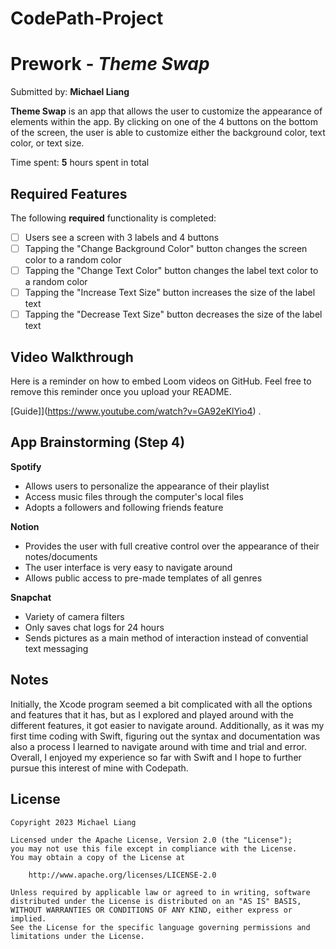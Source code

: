 # CodePath-Project
# Prework - *Theme Swap*

Submitted by: **Michael Liang**

**Theme Swap** is an app that allows the user to customize the appearance of elements within the app. By clicking on one of the 4 buttons on the bottom of the screen, the user is able to customize either the background color, text color, or text size. 

Time spent: **5** hours spent in total

## Required Features

The following **required** functionality is completed:

- [ ] Users see a screen with 3 labels and 4 buttons
- [ ] Tapping the "Change Background Color" button changes the screen color to a random color
- [ ] Tapping the "Change Text Color" button changes the label text color to a random color
- [ ] Tapping the "Increase Text Size" button increases the size of the label text
- [ ] Tapping the "Decrease Text Size" button decreases the size of the label text
 
## Video Walkthrough

Here is a reminder on how to embed Loom videos on GitHub. Feel free to remove this reminder once you upload your README. 

[Guide]](https://www.youtube.com/watch?v=GA92eKlYio4) .

## App Brainstorming (Step 4)
**Spotify**
- Allows users to personalize the appearance of their playlist
- Access music files through the computer's local files
- Adopts a followers and following friends feature

**Notion**
- Provides the user with full creative control over the appearance of their notes/documents
- The user interface is very easy to navigate around
- Allows public access to pre-made templates of all genres

**Snapchat**
- Variety of camera filters
- Only saves chat logs for 24 hours
- Sends pictures as a main method of interaction instead of convential text messaging 

## Notes

Initially, the Xcode program seemed a bit complicated with all the options and features that it has, but as I explored and played around with the different features, it got easier to navigate around. Additionally, as it was my first time coding with Swift, figuring out the syntax and documentation was also a process I learned to navigate around with time and trial and error. Overall, I enjoyed my experience so far with Swift and I hope to further pursue this interest of mine with Codepath.

## License

    Copyright 2023 Michael Liang

    Licensed under the Apache License, Version 2.0 (the "License");
    you may not use this file except in compliance with the License.
    You may obtain a copy of the License at

        http://www.apache.org/licenses/LICENSE-2.0

    Unless required by applicable law or agreed to in writing, software
    distributed under the License is distributed on an "AS IS" BASIS,
    WITHOUT WARRANTIES OR CONDITIONS OF ANY KIND, either express or implied.
    See the License for the specific language governing permissions and
    limitations under the License.
